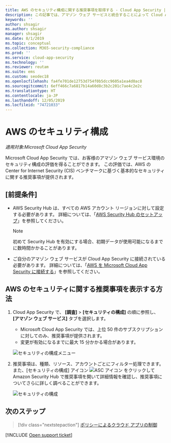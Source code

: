 ```yaml
---
title: AWS のセキュリティ構成に関する推奨事項を取得する - Cloud App Security | Microsoft Docs
description: この記事では、アマゾン ウェブ サービスと統合することによって Cloud App Security のセキュリティ構成に関する推奨事項を取得する方法について説明します。
keywords: ''
author: shsagir
ms.author: shsagir
manager: shsagir
ms.date: 8/1/2019
ms.topic: conceptual
ms.collection: M365-security-compliance
ms.prod: ''
ms.service: cloud-app-security
ms.technology: ''
ms.reviewer: reutam
ms.suite: ems
ms.custom: seodec18
ms.openlocfilehash: fa4fe701de12753d754f0b5dcc9605a1ea4d0ac8
ms.sourcegitcommit: 6eff466c7a6817b14a60d8c3b2c201c7ae4c2e2c
ms.translationtype: HT
ms.contentlocale: ja-JP
ms.lasthandoff: 12/05/2019
ms.locfileid: "74721033"
---
```

# <a name="security-configuration-for-aws"></a>AWS のセキュリティ構成

*適用対象:Microsoft Cloud App Security*

Microsoft Cloud App Security では、お客様のアマゾン ウェブ サービス環境のセキュリティ構成の評価を得ることができます。 この評価では、AWS の Center for Internet Security (CIS) ベンチマークに基づく基本的なセキュリティに関する推奨事項が提供されます。

## <a name="prerequisites"></a>[前提条件]

- AWS Security Hub は、すべての AWS アカウント リージョンに対して設定する必要があります。 詳細については、「[AWS Security Hub のセットアップ](https://go.microsoft.com/fwlink/?linkid=2100208)」を参照してください。
    > [!NOTE]
    > 初めて Security Hub を有効にする場合、初期データが使用可能になるまでに数時間かかることがあります。
- ご自分のアマゾン ウェブ サービスが Cloud App Security に接続されている必要があります。 詳細については、「[AWS を Microsoft Cloud App Security に接続する](connect-aws-to-microsoft-cloud-app-security.md)」を参照してください。

## <a name="how-to-view-aws-security-recommendation"></a>AWS のセキュリティに関する推奨事項を表示する方法

1. Cloud App Security で、 **[調査]**  >  **[セキュリティの構成]** の順に参照し、 **[アマゾン ウェブ サービス]** タブを選択します。
    - Microsoft Cloud App Security では、上位 50 件のサブスクリプションに対してのみ、推奨事項が提供されます。
    - 変更が有効になるまでに最大 15 分かかる場合があります。

    ![セキュリティの構成メニュー](media/security-configuration-menu.png)

1. 推奨事項は、種類、リソース、アカウントごとにフィルター処理できます。 また、[セキュリティの構成] アイコン ![ASC アイコン](media/asc-icon.png) をクリックして Amazon Security Hub で推奨事項を開いて詳細情報を確認し、推奨事項についてさらに詳しく調べることができます。

    ![セキュリティの構成](media/security-configuration-aws.png)

## <a name="next-steps"></a>次のステップ

> [!div class="nextstepaction"]
> [ポリシーによるクラウド アプリの制御](control-cloud-apps-with-policies.md)

[!INCLUDE [Open support ticket](includes/support.md)]

